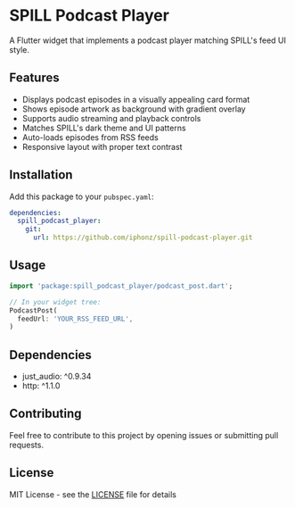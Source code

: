 # SPILL Podcast Player

A Flutter widget that implements a podcast player matching SPILL's feed UI style.

## Features

- Displays podcast episodes in a visually appealing card format
- Shows episode artwork as background with gradient overlay
- Supports audio streaming and playback controls
- Matches SPILL's dark theme and UI patterns
- Auto-loads episodes from RSS feeds
- Responsive layout with proper text contrast

## Installation

Add this package to your `pubspec.yaml`:

```yaml
dependencies:
  spill_podcast_player:
    git:
      url: https://github.com/iphonz/spill-podcast-player.git
```

## Usage

```dart
import 'package:spill_podcast_player/podcast_post.dart';

// In your widget tree:
PodcastPost(
  feedUrl: 'YOUR_RSS_FEED_URL',
)
```

## Dependencies

- just_audio: ^0.9.34
- http: ^1.1.0

## Contributing

Feel free to contribute to this project by opening issues or submitting pull requests.

## License

MIT License - see the [LICENSE](LICENSE) file for details